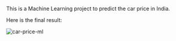 This is a Machine Learning project to predict the car price in India.

Here is the final result:

![car-price-ml](https://user-images.githubusercontent.com/55740923/224024747-8e1ced41-a74d-4734-8008-960a23a3f557.jpg)

